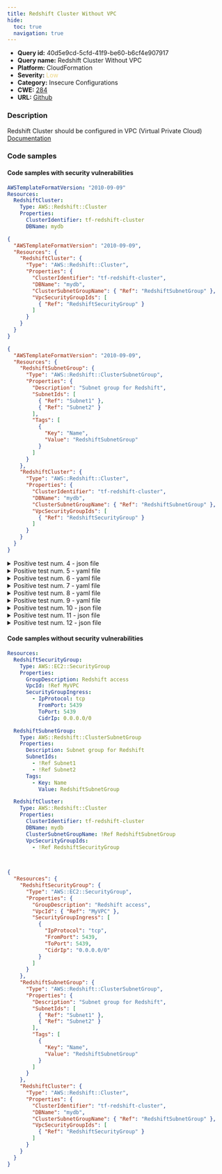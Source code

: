 ```yaml
---
title: Redshift Cluster Without VPC
hide:
  toc: true
  navigation: true
---
```


<style>
  .highlight .hll {
    background-color: #ff171742;
  }
  .md-content {
    max-width: 1100px;
    margin: 0 auto;
  }
</style>

-   **Query id:** 40d5e9cd-5cfd-41f9-be60-b6cf4e907917
-   **Query name:** Redshift Cluster Without VPC
-   **Platform:** CloudFormation
-   **Severity:** <span style="color:#edd57e">Low</span>
-   **Category:** Insecure Configurations
-   **CWE:** <a href="https://cwe.mitre.org/data/definitions/284.html" onclick="newWindowOpenerSafe(event, 'https://cwe.mitre.org/data/definitions/284.html')">284</a>
-   **URL:** [Github](https://github.com/Checkmarx/kics/tree/master/assets/queries/cloudFormation/aws/redshift_cluster_without_vpc)

### Description
Redshift Cluster should be configured in VPC (Virtual Private Cloud)<br>
[Documentation](https://docs.aws.amazon.com/AWSCloudFormation/latest/TemplateReference/aws-resource-redshift-cluster.html#cfn-redshift-cluster-clustersubnetgroupname)

### Code samples
#### Code samples with security vulnerabilities
```yaml title="Positive test num. 1 - yaml file" hl_lines="5"
AWSTemplateFormatVersion: "2010-09-09"
Resources:
  RedshiftCluster:
    Type: AWS::Redshift::Cluster
    Properties:
      ClusterIdentifier: tf-redshift-cluster
      DBName: mydb

```
```json title="Positive test num. 2 - json file" hl_lines="6"
{
  "AWSTemplateFormatVersion": "2010-09-09",
  "Resources": {
    "RedshiftCluster": {
      "Type": "AWS::Redshift::Cluster",
      "Properties": {
        "ClusterIdentifier": "tf-redshift-cluster",
        "DBName": "mydb",
        "ClusterSubnetGroupName": { "Ref": "RedshiftSubnetGroup" },
        "VpcSecurityGroupIds": [
          { "Ref": "RedshiftSecurityGroup" }
        ]
      }
    }
  }
}

```
```json title="Positive test num. 3 - json file" hl_lines="26"
{
  "AWSTemplateFormatVersion": "2010-09-09",
  "Resources": {
    "RedshiftSubnetGroup": {
      "Type": "AWS::Redshift::ClusterSubnetGroup",
      "Properties": {
        "Description": "Subnet group for Redshift",
        "SubnetIds": [
          { "Ref": "Subnet1" },
          { "Ref": "Subnet2" }
        ],
        "Tags": [
          {
            "Key": "Name",
            "Value": "RedshiftSubnetGroup"
          }
        ]
      }
    },
    "RedshiftCluster": {
      "Type": "AWS::Redshift::Cluster",
      "Properties": {
        "ClusterIdentifier": "tf-redshift-cluster",
        "DBName": "mydb",
        "ClusterSubnetGroupName": { "Ref": "RedshiftSubnetGroup" },
        "VpcSecurityGroupIds": [
          { "Ref": "RedshiftSecurityGroup" }
        ]
      }
    }
  }
}

```
<details><summary>Positive test num. 4 - json file</summary>

```json hl_lines="24"
{
  "AWSTemplateFormatVersion": "2010-09-09",
  "Resources": {
    "RedshiftSecurityGroup": {
      "Type": "AWS::EC2::SecurityGroup",
      "Properties": {
        "GroupDescription": "Redshift access",
        "VpcId": { "Ref": "MyVPC" },
        "SecurityGroupIngress": [
          {
            "IpProtocol": "tcp",
            "FromPort": 5439,
            "ToPort": 5439,
            "CidrIp": "0.0.0.0/0"
          }
        ]
      }
    },
    "RedshiftCluster": {
      "Type": "AWS::Redshift::Cluster",
      "Properties": {
        "ClusterIdentifier": "tf-redshift-cluster",
        "DBName": "mydb",
        "ClusterSubnetGroupName": { "Ref": "RedshiftSubnetGroup" },
        "VpcSecurityGroupIds": [
          { "Ref": "RedshiftSecurityGroup" }
        ]
      }
    }
  }
}

```
</details>
<details><summary>Positive test num. 5 - yaml file</summary>

```yaml hl_lines="5"
AWSTemplateFormatVersion: "2010-09-09"
Resources:
  RedshiftCluster:
    Type: AWS::Redshift::Cluster
    Properties:
      ClusterIdentifier: tf-redshift-cluster
      DBName: mydb
      ClusterSubnetGroupName: !Ref RedshiftSubnetGroup

  
```
</details>
<details><summary>Positive test num. 6 - yaml file</summary>

```yaml hl_lines="5"
AWSTemplateFormatVersion: "2010-09-09"
Resources:
  RedshiftCluster:
    Type: AWS::Redshift::Cluster
    Properties:
      ClusterIdentifier: tf-redshift-cluster
      DBName: mydb
      VpcSecurityGroupIds:
        - !Ref RedshiftSecurityGroup

  
```
</details>
<details><summary>Positive test num. 7 - yaml file</summary>

```yaml hl_lines="5"
AWSTemplateFormatVersion: "2010-09-09"
Resources:
  RedshiftCluster:
    Type: AWS::Redshift::Cluster
    Properties:
      ClusterIdentifier: tf-redshift-cluster
      DBName: mydb
      ClusterSubnetGroupName: !Ref RedshiftSubnetGroup
      VpcSecurityGroupIds:
        - !Ref RedshiftSecurityGroup

  
```
</details>
<details><summary>Positive test num. 8 - yaml file</summary>

```yaml hl_lines="19"
AWSTemplateFormatVersion: "2010-09-09"
Resources:
  RedshiftSubnetGroup:
    Type: AWS::Redshift::ClusterSubnetGroup
    Properties:
      Description: Subnet group for Redshift
      SubnetIds:
        - !Ref Subnet1
        - !Ref Subnet2
      Tags:
        - Key: Name
          Value: RedshiftSubnetGroup
  RedshiftCluster:
    Type: AWS::Redshift::Cluster
    Properties:
      ClusterIdentifier: tf-redshift-cluster
      DBName: mydb
      ClusterSubnetGroupName: !Ref RedshiftSubnetGroup
      VpcSecurityGroupIds:
        - !Ref RedshiftSecurityGroup
```
</details>
<details><summary>Positive test num. 9 - yaml file</summary>

```yaml hl_lines="18"
AWSTemplateFormatVersion: "2010-09-09"
Resources:
  RedshiftSecurityGroup:
      Type: AWS::EC2::SecurityGroup
      Properties:
        GroupDescription: Redshift access
        VpcId: !Ref MyVPC
        SecurityGroupIngress:
          - IpProtocol: tcp
            FromPort: 5439
            ToPort: 5439
            CidrIp: 0.0.0.0/0 
  RedshiftCluster:
    Type: AWS::Redshift::Cluster
    Properties:
      ClusterIdentifier: tf-redshift-cluster
      DBName: mydb
      ClusterSubnetGroupName: !Ref RedshiftSubnetGroup
      VpcSecurityGroupIds:
        - !Ref RedshiftSecurityGroup
```
</details>
<details><summary>Positive test num. 10 - json file</summary>

```json hl_lines="6"
{
  "AWSTemplateFormatVersion": "2010-09-09",
  "Resources": {
    "RedshiftCluster": {
      "Type": "AWS::Redshift::Cluster",
      "Properties": {
        "ClusterIdentifier": "tf-redshift-cluster",
        "DBName": "mydb"
      }
    }
  }
}

```
</details>
<details><summary>Positive test num. 11 - json file</summary>

```json hl_lines="6"
{
  "AWSTemplateFormatVersion": "2010-09-09",
  "Resources": {
    "RedshiftCluster": {
      "Type": "AWS::Redshift::Cluster",
      "Properties": {
        "ClusterIdentifier": "tf-redshift-cluster",
        "DBName": "mydb",
        "ClusterSubnetGroupName": { "Ref": "RedshiftSubnetGroup" }
      }
    }
  }
}

```
</details>
<details><summary>Positive test num. 12 - json file</summary>

```json hl_lines="6"
{
  "AWSTemplateFormatVersion": "2010-09-09",
  "Resources": {
    "RedshiftCluster": {
      "Type": "AWS::Redshift::Cluster",
      "Properties": {
        "ClusterIdentifier": "tf-redshift-cluster",
        "DBName": "mydb",
        "VpcSecurityGroupIds": [
          { "Ref": "RedshiftSecurityGroup" }
        ]
      }
    }
  }
}

```
</details>


#### Code samples without security vulnerabilities
```yaml title="Negative test num. 1 - yaml file"
Resources:
  RedshiftSecurityGroup:
    Type: AWS::EC2::SecurityGroup
    Properties:
      GroupDescription: Redshift access
      VpcId: !Ref MyVPC
      SecurityGroupIngress:
        - IpProtocol: tcp
          FromPort: 5439
          ToPort: 5439
          CidrIp: 0.0.0.0/0  

  RedshiftSubnetGroup:
    Type: AWS::Redshift::ClusterSubnetGroup
    Properties:
      Description: Subnet group for Redshift
      SubnetIds:
        - !Ref Subnet1
        - !Ref Subnet2
      Tags:
        - Key: Name
          Value: RedshiftSubnetGroup

  RedshiftCluster:
    Type: AWS::Redshift::Cluster
    Properties:
      ClusterIdentifier: tf-redshift-cluster
      DBName: mydb
      ClusterSubnetGroupName: !Ref RedshiftSubnetGroup
      VpcSecurityGroupIds:
        - !Ref RedshiftSecurityGroup

  
```
```json title="Negative test num. 2 - json file"
{
  "Resources": {
    "RedshiftSecurityGroup": {
      "Type": "AWS::EC2::SecurityGroup",
      "Properties": {
        "GroupDescription": "Redshift access",
        "VpcId": { "Ref": "MyVPC" },
        "SecurityGroupIngress": [
          {
            "IpProtocol": "tcp",
            "FromPort": 5439,
            "ToPort": 5439,
            "CidrIp": "0.0.0.0/0"
          }
        ]
      }
    },
    "RedshiftSubnetGroup": {
      "Type": "AWS::Redshift::ClusterSubnetGroup",
      "Properties": {
        "Description": "Subnet group for Redshift",
        "SubnetIds": [
          { "Ref": "Subnet1" },
          { "Ref": "Subnet2" }
        ],
        "Tags": [
          {
            "Key": "Name",
            "Value": "RedshiftSubnetGroup"
          }
        ]
      }
    },
    "RedshiftCluster": {
      "Type": "AWS::Redshift::Cluster",
      "Properties": {
        "ClusterIdentifier": "tf-redshift-cluster",
        "DBName": "mydb",
        "ClusterSubnetGroupName": { "Ref": "RedshiftSubnetGroup" },
        "VpcSecurityGroupIds": [
          { "Ref": "RedshiftSecurityGroup" }
        ]
      }
    }
  }
}

```
